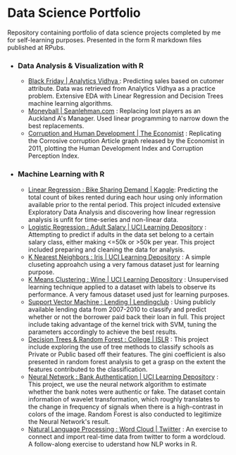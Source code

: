 # Data Science Portfolio


Repository containing portfolio of data science projects completed by me for self-learning purposes. Presented in the form R markdown files published at RPubs.


- ### Data Analysis & Visualization with R
   - [Black Friday |  Analytics Vidhya ](http://rpubs.com/LeeJunHan/454168) : Predicting sales based on cutomer attribute. Data was retrieved from Analytics Vidhya as a practice problem. Extensive EDA with Linear Regression and Decision Trees machine learning algorithms.
   - [Moneyball | Seanlehman.com](http://rpubs.com/LeeJunHan/453841) : Replacing lost players as an Auckland A's Manager. Used linear programming to narrow down the best replacements.
   - [Corruption and Human Development | The Economist](http://rpubs.com/LeeJunHan/453686) : Replicating the Corrosive corruption Article graph released by the Economist in 2011, plotting the Human Development Index and Corruption Perception Index.
  
  


- ### Machine Learning with R
  - [Linear Regression : Bike Sharing Demand | Kaggle](http://rpubs.com/LeeJunHan/450898): Predicting the total count of bikes rented during each hour using only information available prior to the rental period. This project inlcuded extensive Exploratory Data Analysis and discovering how linear regression analysis is unfit for time-series and non-linear data. 
  - [Logistic Regression : Adult Salary | UCI Learning Depository](http://rpubs.com/LeeJunHan/450142) : Attempting to predict if adults in the data set belong to a certain salary class, either making <=50k or >50k per year. This project included preparing and cleaning the data for analysis.
  - [K Nearest Neighbors : Iris | UCI Learning Depository](http://rpubs.com/LeeJunHan/450973) : A simple cluseting approahch using a very famous dataset just for learning purpose.  
  - [K Means Clustering : Wine | UCI Learning Depository](http://rpubs.com/LeeJunHan/450046) : Unsupervised learning technique applied to a dataset with labels to observe its performance. A very famous dataset used just for learning purposes.
  - [Support Vector Machine : Lending | Lendingclub](http://rpubs.com/LeeJunHan/450085) : Using publicly available lending data from 2007-2010 to classify and predict whether or not the borrower paid back their loan in full. This project include taking advantage of the kernel trick with SVM, tuning the parameters accordingly to achieve the best results.
  - [Decision Trees & Random Forest : College | ISLR](http://rpubs.com/LeeJunHan/451869) : This project include exploring the use of tree methods to classify schools as Private or Public based off their features. The gini coefficient is also presented in random forest analysis to get a grasp on the extent the features contributed to the classification. 
  - [Neural Network : Bank Authentication | UCI Learning Depository](http://rpubs.com/LeeJunHan/451463) : This project, we use the neural network algorithm to estimate whether the bank notes were authentic or fake. The dataset contain information of wavelet transformation, which roughly translates to the change in frequency of signals when there is a high-contrast in colors of the image. Random Forest is also conducted to legitimize the Neural Network's result. 
  - [Natural Language Processing : Word Cloud | Twiitter](http://rpubs.com/LeeJunHan/451880) : An exercise to connect and import real-time data from twitter to form a wordcloud. A follow-along exercise to uderstand how NLP works in R. 
 
 
